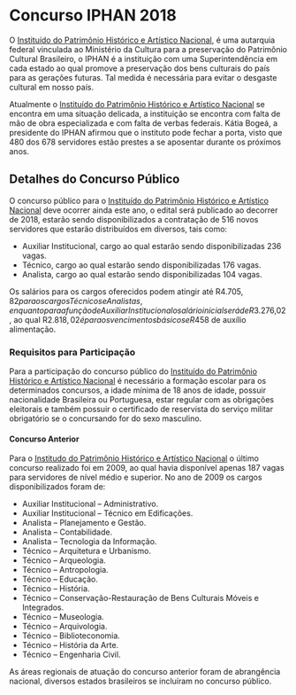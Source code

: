 # Concurso IPHAN 2018 
O [Instituído do Patrimônio Histórico e Artístico Nacional](http://portal.iphan.gov.br), é uma autarquia federal vinculada ao Ministério da Cultura para a preservação do Patrimônio Cultural Brasileiro, o IPHAN é a instituição com uma Superintendência em cada estado ao qual promove a preservação dos bens culturais do país para as gerações futuras. Tal medida é necessária para evitar o desgaste cultural em nosso país. 

Atualmente o [Instituído do Patrimônio Histórico e Artístico Nacional](http://portal.iphan.gov.br) se encontra em uma situação delicada, a instituição se encontra com falta de mão de obra especializada e com falta de verbas federais. Kátia Bogeá, a presidente do IPHAN afirmou que o instituto pode fechar a porta, visto que 480 dos 678 servidores estão prestes a se aposentar durante os próximos anos. 

## Detalhes do Concurso Público  
O concurso público para o [Instituído do Patrimônio Histórico e Artístico Nacional](http://portal.iphan.gov.br) deve ocorrer ainda este ano, o edital será publicado ao decorrer de 2018, estarão sendo disponibilizados a contratação de 516 novos servidores que estarão distribuídos em diversos, tais como: 

- Auxiliar Institucional, cargo ao qual estarão sendo disponibilizadas 236 vagas. 
- Técnico, cargo ao qual estarão sendo disponibilizadas 176 vagas. 
- Analista, cargo ao qual estarão sendo disponibilizadas 104 vagas.

Os salários para os cargos oferecidos podem atingir até R$4.705,82 para os cargos Técnicos e Analistas, enquanto para a função de Auxiliar Institucional o salário inicial será de R$3.276,02, ao qual R$2.818,02 é para os vencimentos básicos e R$458 de auxílio alimentação. 

### Requisitos para Participação 

Para a participação do concurso público do [Instituído do Patrimônio Histórico e Artístico Nacional](http://portal.iphan.gov.br) é necessário a formação escolar para os determinados concursos, a idade mínima de 18 anos de idade, possuir nacionalidade Brasileira ou Portuguesa, estar regular com as obrigações eleitorais e também possuir o certificado de reservista do serviço militar obrigatório se o concursando for do sexo masculino. 

#### Concurso Anterior  

Para o [Institudo do Patrimônio Histórico e Artístico Nacional](http://portal.iphan.gov.br) o último concurso realizado foi em 2009, ao qual havia disponível apenas 187 vagas para servidores de nível médio e superior. No ano de 2009 os cargos disponibilizados foram de:  

- Auxiliar Institucional – Administrativo. 
- Auxiliar Institucional – Técnico em Edificações. 
- Analista – Planejamento e Gestão.  
- Analista – Contabilidade.  
- Analista – Tecnologia da Informação.  
- Técnico – Arquitetura e Urbanismo. 
- Técnico – Arqueologia. 
- Técnico – Antropologia. 
- Técnico – Educação. 
- Técnico – História. 
- Técnico – Conservação-Restauração de Bens Culturais Móveis e Integrados. 
- Técnico – Museologia. 
- Técnico – Arquivologia.
- Técnico – Biblioteconomia. 
- Técnico – História da Arte. 
- Técnico – Engenharia Civil. 

As áreas regionais de atuação do concurso anterior foram de abrangência nacional, diversos estados brasileiros se incluíram no concurso público. 